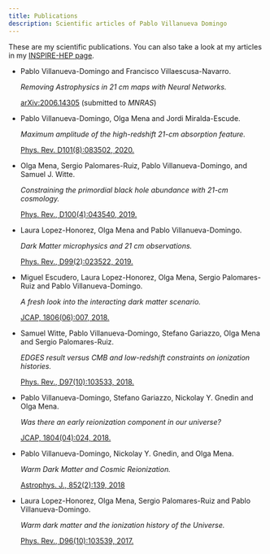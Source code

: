 ```yaml
---
title: Publications
description: Scientific articles of Pablo Villanueva Domingo
---
```


These are my scientific publications.
You can also take a look at my articles in my [INSPIRE-HEP page](https://inspirehep.net/authors/1615007?ui-citation-summary=true).


+ Pablo Villanueva-Domingo and Francisco Villaescusa-Navarro.

	*Removing Astrophysics in 21 cm maps with Neural Networks.*

	[arXiv:2006.14305](https://arxiv.org/abs/2006.14305) (submitted to *MNRAS*)


+ Pablo Villanueva-Domingo, Olga Mena and Jordi Miralda-Escude. 

	*Maximum amplitude of the high-redshift 21-cm absorption feature.*

	[Phys. Rev. D101(8):083502, 2020.](https://journals.aps.org/prd/abstract/10.1103/PhysRevD.100.043540)


+ Olga Mena, Sergio Palomares-Ruiz, Pablo Villanueva-Domingo, and Samuel J. Witte. 

	*Constraining the primordial black hole abundance with 21-cm cosmology.*

	[Phys. Rev., D100(4):043540, 2019.](https://journals.aps.org/prd/abstract/10.1103/PhysRevD.100.043540)


+ Laura Lopez-Honorez, Olga Mena and Pablo Villanueva-Domingo. 

	*Dark Matter microphysics and 21 cm observations.*

	[Phys. Rev., D99(2):023522, 2019.](https://journals.aps.org/prd/abstract/10.1103/PhysRevD.99.023522)


+ Miguel Escudero, Laura Lopez-Honorez, Olga Mena, Sergio Palomares-Ruiz and Pablo Villanueva-Domingo.

	*A fresh look into the interacting dark matter scenario.*

	[JCAP, 1806(06):007, 2018.](https://iopscience.iop.org/article/10.1088/1475-7516/2018/06/007)


+ Samuel Witte, Pablo Villanueva-Domingo, Stefano Gariazzo, Olga Mena and Sergio Palomares-Ruiz.

	*EDGES result versus CMB and low-redshift constraints on ionization histories.*

	[Phys. Rev., D97(10):103533, 2018.](https://journals.aps.org/prd/abstract/10.1103/PhysRevD.97.103533)


+ Pablo Villanueva-Domingo, Stefano Gariazzo, Nickolay Y. Gnedin and Olga Mena.

	*Was there an early reionization component in our universe?*

	[JCAP, 1804(04):024, 2018.](https://iopscience.iop.org/article/10.1088/1475-7516/2018/04/024)


+ Pablo Villanueva-Domingo, Nickolay Y. Gnedin, and Olga Mena. 

	*Warm Dark Matter and Cosmic Reionization.*

	[Astrophys. J., 852(2):139, 2018](https://iopscience.iop.org/article/10.3847/1538-4357/aa9ff5)


+ Laura Lopez-Honorez, Olga Mena, Sergio Palomares-Ruiz and Pablo Villanueva-Domingo.

	*Warm dark matter and the ionization history of the Universe.*

	[Phys. Rev., D96(10):103539, 2017.](https://journals.aps.org/prd/abstract/10.1103/PhysRevD.96.103539)
